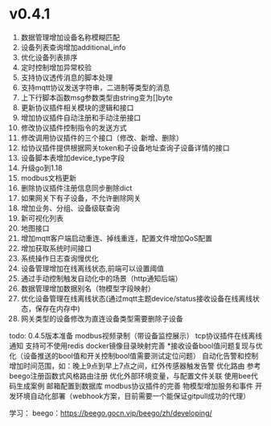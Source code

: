 # v0.4.1
1. 数据管理增加设备名称模糊匹配
2. 设备列表查询增加additional_info
3. 优化设备列表排序
4. 定时控制增加异常校验
5. 支持协议透传消息的脚本处理
6. 支持mqtt协议发送字符串，二进制等类型的消息
7. 上下行脚本函数msg参数类型由string变为[]byte
8. 更新协议插件相关模块的逻辑和接口
9. 增加协议插件自动注册和手动注册接口
10. 修改协议插件控制指令的发送方式
11. 修改调用协议插件的三个接口（修改、新增、删除）
12. 给协议插件提供根据网关token和子设备地址查询子设备详情的接口
13. 设备脚本表增加device_type字段
14. 升级go到1.18
15. modbus文档更新
16. 删除协议插件注册信息同步删除dict
17. 如果网关下有子设备，不允许删除网关
18. 增加业务、分组、设备级联查询
19. 新可视化列表
20. 地图接口
21. 增加mqtt客户端启动重连、掉线重连，配置文件增加QoS配置
22. 增加获取系统时间接口
23. 系统操作日志查询慢优化
24. 设备管理增加在线离线状态,前端可以设置阈值
25. 通过手动控制触发自动化中的场景（http通知后端）
26. 数据管理增加数据别名（物模型字段映射）
27. 优化设备管理在线离线状态(通过mqtt主题device/status接收设备在线离线状态，保存在内存中)
28. 网关类型的设备修改为直连设备类型需要删除子设备

todo:
0.4.5版本准备
modbus视频录制（带设备监控展示）
tcp协议插件在线离线通知
支持可不使用redis
docker镜像目录映射完善
*接收设备bool值问题复现与优化（设备推送的bool值和开关控制bool值需要测试定位问题）
自动化告警和控制增加时间范围，如：晚上9点到早上7点之间，红外传感器触发告警
优化路由 参考beego注册函数式风格路由注册
优化外部环境变量，与配置文件关联
使用bee代码生成案例
邮箱配置到数据库
modbus协议插件的完善
物模型增加服务和事件
开发环境自动化部署（webhook方案，目前需要一个能保证gitpull成功的代理）


学习：
beego：https://beego.gocn.vip/beego/zh/developing/
